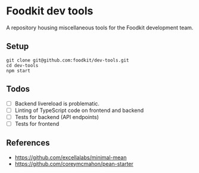 # Foodkit dev tools

A repository housing miscellaneous tools for the Foodkit development team.

## Setup

```
git clone git@github.com:foodkit/dev-tools.git
cd dev-tools
npm start
```

## Todos

- [ ] Backend livereload is problematic.
- [ ] Linting of TypeScript code on frontend and backend
- [ ] Tests for backend (API endpoints)
- [ ] Tests for frontend

## References

* https://github.com/excellalabs/minimal-mean
* https://github.com/coreymcmahon/pean-starter
